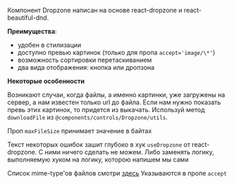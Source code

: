Компонент Dropzone написан на основе react-dropzone и react-beautiful-dnd.

**Преимущества**:

-   удобен в стилизации
-   доступно превью картинок (только для пропа `accept='image/\*'`)
-   возможность сортировки перетаскиванием
-   два вида отображения: кнопка или дропзона

**Некоторые особенности**

Возникают случаи, когда файлы, а именно картинки, уже загружены на сервер, а нам известен только url до файла. Если нам нужно показать превь этих картинок, то придется из выкачать. Используй метод `downloadFile` из `@components/controls/Dropzone/utils`.

Проп `maxFileSize` принимает значение в байтах

Текст некоторых ошибок зашит глубоко в хук `useDropzone` от react-dropzone. С ними ничего сделать не можем. Либо заменять логику, выполняемую хуком на логику, которою напишем мы сами

Список mime-type'ов файлов смотри [здесь](https://ru.wikipedia.org/wiki/%D0%A1%D0%BF%D0%B8%D1%81%D0%BE%D0%BA_MIME-%D1%82%D0%B8%D0%BF%D0%BE%D0%B2)
Указываются в пропе `accept`
